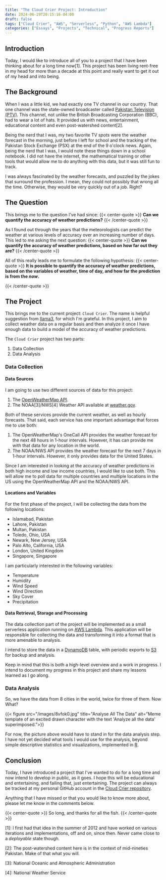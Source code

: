 ```yaml
---
title: "The Cloud Crier Project: Introduction"
date: 2024-06-29T20:15:16-04:00
draft: false
tags: ["Cloud Crier", "AWS", "Serverless", "Python", "AWS Lambda"]
categories: ["Essays", "Projects", "Technical", "Progress Reports"]
---
```


## Introduction

Today, I would like to introduce all of you to a project that I have been thinking about
for a long time now[1]. This project has been living rent-free in my head for
more than a decade at this point and really want to get it out of my head and
into being.

## The Background

When I was a little kid, we had exactly one TV channel in our country. That one
channel was the state-owned broadcaster called [Pakistan Television (PTV)](https://en.wikipedia.org/wiki/Pakistan_Television_Corporation). This channel, not unlike the British Broadcasting Corporation (BBC), had to wear a lot of hats. It provided us with news, entertainment, educational content and even
post-watershed content[2].

Being the nerd that I was, my two favorite TV _spots_ were the weather forecast
in the morning, just before I left for school and the tracking of the Pakistan Stock
Exchange (PSX) at the end of the 9 o'clock news. Again, being the nerd that I was,
I would note these things down in a school notebook. I did not have the internet,
the mathematical training or other tools that would allow me to do anything with
this data, but it was still fun to track.

I was always fascinated by the weather forecasts, and puzzled by the jokes that
surround the profession. I mean, they could not possibly that wrong all the time.
Otherwise, they would be very quickly out of a job. Right?

## The Question

This brings me to the question I've had since:
{{< center-quote >}}
**Can we quantify the accuracy of weather predictions?**
{{< /center-quote >}}

As I found out through the years that the meteorologists can predict the weather
at various levels of accuracy over an increasing number of days. This led to me
asking the next question:
{{< center-quote >}}
**Can we quantify the accuracy of weather predictions, based on how far out they are?**
{{< /center-quote >}}

All of this really leads me to formulate the following hypothesis:
{{< center-quote >}}
**It is possible to quantify the accuracy of weather predictions, based on the variables of weather, time of day, and how far the prediction is from the _now_.**

{{< /center-quote >}}

## The Project

This brings me to the current project: `Cloud Crier`. The name is helpful suggestion
from [llama3](https://llama.meta.com/llama3/), for which I'm grateful. In this
project, I aim to collect weather data on a regular basis and then analyze it
once I have enough data to build a model of the accuracy of weather predictions.

The `Cloud Crier` project has two parts:

1. Data Collection
2. Data Analysis

### Data Collection

#### Data Sources

I am going to use two different sources of data for this project:

1. The [OpenWeatherMap API](https://openweathermap.org/api).
2. The NOAA[3]/NWS[4] Weather API available at [weather.gov](https://www.weather.gov/documentation/services-web-api).

Both of these services provide the current weather, as well as hourly forecasts. That said,
each service has one important advantage that forces me to use both:

1. The OpenWeatherMap's OneCall API provides the weather forecast for the next 48 hours in 1-hour intervals. However, it has can provide me with that data for any location in the world.
2. The NOAA/NWS API provides the weather forecast for the next 7 days in 1-hour intervals. However, it only provides data for the United States.

Since I am interested in looking at the accuracy of weather predictions in both
high income and low income countries, I would like to use both. This will allow
me to poll data for multiple countries and multiple locations in the US using the
OpenWeatherMap API and the NOAA/NWS API.

#### Locations and Variables

For the first phase of the project, I will be collecting the data from the following
locations:

- Islamabad, Pakistan
- Lahore, Pakistan
- Multan, Pakistan
- Toledo, Ohio, USA
- Newark, New Jersey, USA
- Palo Alto, California, USA
- London, United Kingdom
- Singapore, Singapore

I am particularly interested in the following variables:

- Temperature
- Humidity
- Wind Speed
- Wind Direction
- Sky Cover
- Precipitation

#### Data Retrieval, Storage and Processing

The data collection part of the project will be implemented as a small serverless
application running on [AWS Lambda](https://aws.amazon.com/lambda/). This application
will be responsible for collecting the data and transforming it into a format
that is more amenable to analysis.

I intend to store the data in a [DynamoDB](https://aws.amazon.com/dynamodb/) table,
with periodic exports to [S3](https://aws.amazon.com/s3/) for backup and analysis.

Keep in mind that this is both a high-level overview and a work in progress. I intend to
document my progress in this project and share my lessons learned as I go along.

### Data Analysis

So, we have the data from 8 cities in the world, twice for three of them. Now What?

{{< figure src="/images/8vfok0.jpg" title="Analyse All The Data" alt="Meme template of an excited drawn character with the text 'Analyze all the data' superimposed.">}}

For now, the picture above would have to stand in for the data analysis step. I
have not yet decided what tools I would use for the analysis, beyond simple
descriptive statistics and visualizations, implemented in [R](https://www.r-project.org/).

## Conclusion

Today, I have introduced a project that I've wanted to do for a long time and now intend
to develop in public, as it goes. I hope this will be educational and entertaining,
and failing that, just entertaining. The project can always be tracked at my
personal GitHub account in the [Cloud Crier repository](https://github.com/AliSajid/cloudcrier-app).

Anything that I have missed or that you would like to know more about, please let me
know in the comments below.

{{< center-quote >}}
So long, and thanks for all the fish.
{{< /center-quote >}}

[1]: I first had that idea in the summer of 2012 and have worked on various
iterations and implementations, off and on, since then. Never came close to
a _deployable_ state though.

[2]: The post-watershed content here is in the context of mid-nineties Pakistan.
Make of that what you will.

[3]: National Oceanic and Atmospheric Administration

[4]: National Weather Service
